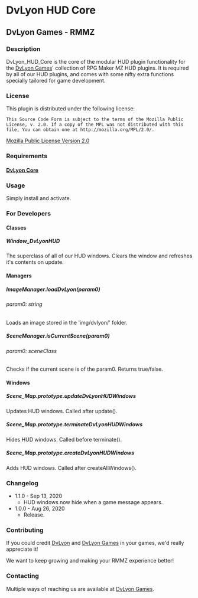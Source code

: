 # DvLyon HUD Core

## DvLyon Games - RMMZ

### Description

DvLyon_HUD_Core is the core of the modular HUD plugin functionality for the [DvLyon Games](https://games.dvlyon.com)' collection of RPG Maker MZ HUD plugins. It is required by all of our HUD plugins, and comes with some nifty extra functions specially tailored for game development.

### License

This plugin is distributed under the following license:

	This Source Code Form is subject to the terms of the Mozilla Public
	License, v. 2.0. If a copy of the MPL was not distributed with this
	file, You can obtain one at http://mozilla.org/MPL/2.0/.

[Mozilla Public License Version 2.0](http://mozilla.org/MPL/2.0/ "Mozilla Public License Version 2.0")

### Requirements

#### [DvLyon Core](https://dvlyon.com/plugins/core)

### Usage

Simply install and activate.

### For Developers

#### Classes

##### Window_DvLyonHUD

The superclass of all of our HUD windows. Clears the window and refreshes it's contents on update.

#### Managers

##### ImageManager.loadDvLyon(param0)
###### param0: string

Loads an image stored in the 'img/dvlyon/' folder.

##### SceneManager.isCurrentScene(param0)
###### param0: sceneClass

Checks if the current scene is of the param0. Returns true/false.

#### Windows

##### Scene_Map.prototype.updateDvLyonHUDWindows

Updates HUD windows. Called after update().

##### Scene_Map.prototype.terminateDvLyonHUDWindows

Hides HUD windows. Called before terminate().

##### Scene_Map.prototype.createDvLyonHUDWindows

Adds HUD windows. Called after createAllWindows().

### Changelog

* 1.1.0 - Sep 13, 2020
  * HUD windows now hide when a game message appears.
* 1.0.0 - Aug 26, 2020
  * Release.

### Contributing

If you could credit [DvLyon](https://dvlyon.com) and [DvLyon Games](https://games.dvlyon.com) in your games, we'd really appreciate it!

We want to keep growing and making your RMMZ experience better!

### Contacting

Multiple ways of reaching us are available at [DvLyon Games](https://games.dvlyon.com).

